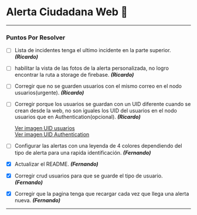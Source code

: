 # Alerta Ciudadana Web 👮

---

### Puntos Por Resolver

- [ ] Lista de incidentes tenga el ultimo incidente en la parte superior. **_(Ricardo)_**

- [ ] habilitar la vista de las fotos de la alerta personalizada, no logro encontrar la ruta a storage de firebase. **_(Ricardo)_**

- [ ] Corregir que no se guarden usuarios con el mismo correo en el nodo usuarios(urgente). **_(Ricardo)_**

- [ ] Corregir porque los usuarios se guardan con un UID diferente cuando se crean desde la web, no son iguales los UID del usuarios en el nodo usuarios que en Authentication(opcional). **_(Ricardo)_**

  [Ver imagen UID usuarios](https://i.imgur.com/Ve3ByFi.png 'Ver imagen UID usuarios')  
  [Ver imagen UID Authentication](https://i.imgur.com/HdEnZTp.png 'Ver imagen UID Authentication')

- [ ] Configurar las alertas con una leyenda de 4 colores dependiendo del tipo de alerta para una rapida identificación. **_(Fernando)_**

- [x] Actualizar el README. **_(Fernando)_**

- [x] Corregir crud usuarios para que se guarde el tipo de usuario. **_(Fernando)_**

- [x] Corregir que la pagina tenga que recargar cada vez que llega una alerta nueva. **_(Fernando)_**

---
